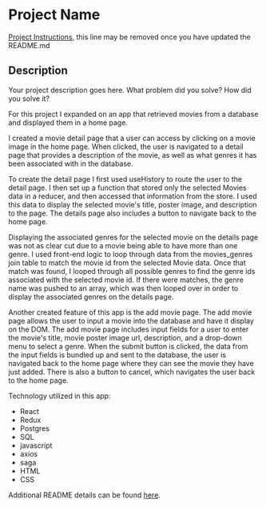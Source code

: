 # Project Name

[Project Instructions](./INSTRUCTIONS.md), this line may be removed once you have updated the README.md

## Description

Your project description goes here. What problem did you solve? How did you solve it?

For this project I expanded on an app that retrieved movies from a database and displayed them in a home page.

I created a movie detail page that a user can access by clicking on a movie image in the home page. When clicked, the user is navigated to a detail page that provides a description of the movie, as well as what genres it has been associated with in the database.

To create the detail page I first used useHistory to route the user to the detail page. I then set up a function that stored only the selected Movies data in a reducer, and then accessed that information from the store. I used this data to display the selected movie's title, poster image, and description to the page. The details page also includes a button to navigate back to the home page.

Displaying the associated genres for the selected movie on the details page was not as clear cut due to a movie being able to have more than one genre. I used front-end logic to loop through data from the movies_genres join table to match the movie id from the selected Movie data.
Once that match was found, I looped through all possible genres to find the genre ids associated with the selected movie id. If there were matches, the genre name was pushed to an array, which was then looped over in order to display the associated genres on the details page.

Another created feature of this app is the add movie page. The add movie page allows the user to input a movie into the database and have it display on the DOM. The add movie page includes input fields for a user to enter the movie's title, movie poster image url, description, and a drop-down menu to select a genre. When the submit button is clicked, the data from the input fields is bundled up and sent to the database, the user is navigated back to the home page where they can see the movie they have just added. There is also a button to cancel, which navigates the user back to the home page.

Technology utilized in this app:
- React
- Redux
- Postgres
- SQL
- javascript
- axios
- saga 
- HTML 
- CSS

Additional README details can be found [here](https://github.com/PrimeAcademy/readme-template/blob/master/README.md).

